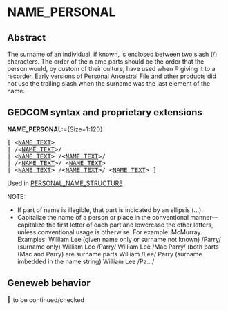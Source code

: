 ﻿# NAME_PERSONAL
## Abstract
The surname of an individual, if known, is enclosed between two slash (/) characters. The order of the
n ame parts should be the order that the person would, by custom of their culture, have used when ®
giving it to a recorder. Early versions of Personal Ancestral File  and other products did not use the
trailing slash when the surname was the last element of the name.


## GEDCOM syntax and proprietary extensions

**NAME_PERSONAL**:={Size=1:120}
<pre>
[ &lt;<a href=Ged.NAME_TEXT.md>NAME_TEXT</a>&gt;
| /&lt;<a href=Ged.NAME_TEXT.md>NAME_TEXT</a>&gt;/
| &lt;<a href=Ged.NAME_TEXT.md>NAME_TEXT</a>&gt; /&lt;<a href=Ged.NAME_TEXT.md>NAME_TEXT</a>&gt;/
| /&lt;<a href=Ged.NAME_TEXT.md>NAME_TEXT</a>&gt;/ &lt;<a href=Ged.NAME_TEXT.md>NAME_TEXT</a>&gt;
| &lt;<a href=Ged.NAME_TEXT.md>NAME_TEXT</a>&gt; /&lt;<a href=Ged.NAME_TEXT.md>NAME_TEXT</a>&gt;/ &lt;<a href=Ged.NAME_TEXT.md>NAME_TEXT</a>&gt; ]
</pre>
Used in <a href=Ged.PERSONAL_NAME_STRUCTURE.md>PERSONAL_NAME_STRUCTURE</a><br />


NOTE:
- If part of name is illegible, that part is indicated by an ellipsis (...).
- Capitalize the name of a person or place in the conventional manner—capitalize the first letter of each part and lowercase the other letters, unless conventional usage is otherwise. For example: McMurray.
Examples:
William Lee (given name only or surname not known)
/Parry/ (surname only)
William Lee /Parry/
William Lee /Mac Parry/ (both parts (Mac and Parry) are surname parts
William /Lee/ Parry (surname imbedded in the name string)
William Lee /Pa.../

## Geneweb behavior



🚧 to be continued/checked

